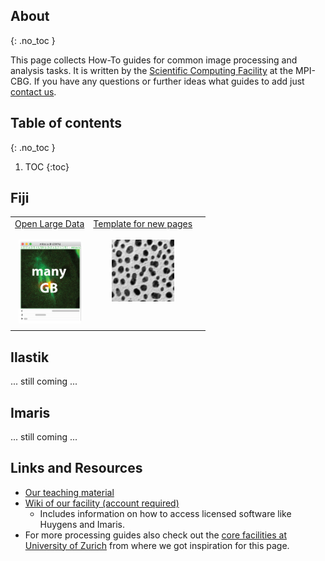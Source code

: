 ## About
{: .no_toc }

This page collects How-To guides for common image processing and analysis tasks.
It is written by the [Scientific Computing Facility](https://www.mpi-cbg.de/services-facilities/core-facilities/scientific-computing-facility/service-portfolio-overview/) at the MPI-CBG. If you have any questions or further ideas what guides to add just [contact us](https://www.mpi-cbg.de/services-facilities/core-facilities/scientific-computing-facility/service-portfolio-overview/).


## Table of contents
{: .no_toc }

1. TOC
{:toc}

## Fiji
<table>
<tbody>
  <tr align="center" valign="top"> 
     <td> 	<!-- row 1, column 1 -->
	 <a href="guides/Fiji_OpenLargeData">Open Large Data</a> <br><br> 
	<img src="guides/pics/mainpage/largedata_preview.png" width="100"> <br>
	</td>
    <td>  <!-- row 1, column 2 -->
	 <a href="guides/Template_Page">Template for new pages</a> <br> <br>
	<img src="guides/pics/mainpage/blobs_preview.png" width="100"> <br>
	</td> 
    <td></td> <!-- row 1, column 3 -->
  </tr>
  <tr align="center" valign="top">
    <td> </td>
    <td></td>
    <td></td>
  </tr>
</tbody>
</table>

## Ilastik
... still coming ...

## Imaris
... still coming ...


## Links and Resources
* [Our teaching material](https://git.mpi-cbg.de/scicomp/bioimage_team/coursematerialimageanalysis)
* [Wiki of our facility (account required)](https://wiki.mpi-cbg.de/scicomp/Main_Page)
	* Includes information on how to access licensed software like Huygens and Imaris.
* For more processing guides also check out the [core facilities at University of Zurich](https://zmb.dozuki.com/c/Image_Analysis#main) from where we got inspiration for this page.
